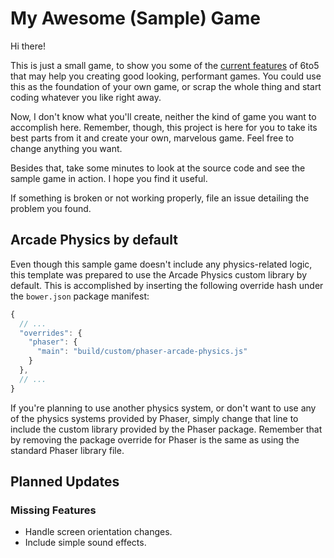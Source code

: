 My Awesome (Sample) Game
===============================================================================

Hi there!

This is just a small game, to show you some of the [current features][feat] of
6to5 that may help you creating good looking, performant games. You could use
this as the foundation of your own game, or scrap the whole thing and start
coding whatever you like right away.

Now, I don't know what you'll create, neither the kind of game you want to
accomplish here. Remember, though, this project is here for you to take its
best parts from it and create your own, marvelous game. Feel free to change
anything you want.

Besides that, take some minutes to look at the source code and see the sample
game in action. I hope you find it useful.

If something is broken or not working properly, file an issue detailing the
problem you found.


Arcade Physics by default
-------------------------------------------------------------------------------

Even though this sample game doesn't include any physics-related logic, this
template was prepared to use the Arcade Physics custom library by default. This
is accomplished by inserting the following override hash under the `bower.json`
package manifest:

```js
{
  // ...
  "overrides": {
    "phaser": {
      "main": "build/custom/phaser-arcade-physics.js"
    }
  },
  // ...
}
```

If you're planning to use another physics system, or don't want to use any of
the physics systems provided by Phaser, simply change that line to include the
custom library provided by the Phaser package. Remember that by removing the
package override for Phaser is the same as using the standard Phaser library
file.


Planned Updates
-------------------------------------------------------------------------------

### Missing Features ##########################################################

*   Handle screen orientation changes.
*   Include simple sound effects.

<!-- 
### Fixes and Improvements ####################################################
-->


<!--  --------------------------------------------------------------------- -->

[feat]: https://6to5.org/features.html

